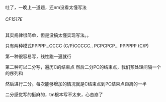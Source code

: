 吐了，一晚上一道题，还nm没看太懂写法



###### CF1517E

其实规律很简单，但是没搞太懂实现写法。。

只有两种模式PPPPP...CCCC   (C/P)CCCCC.. PCPCPCP... PPPPPP (C/P)

第一种很容易写，线性跑一遍就行

第二种可以二分写，遍历C的结束点 然后二分PC的结束点，我们预处理间隔一个的序列和

然后进行二分。每次能够增加的情况就是C结束点到PC结束点距离的一半

二分感觉写的挺麻的，tm根本写不太来，心态崩了